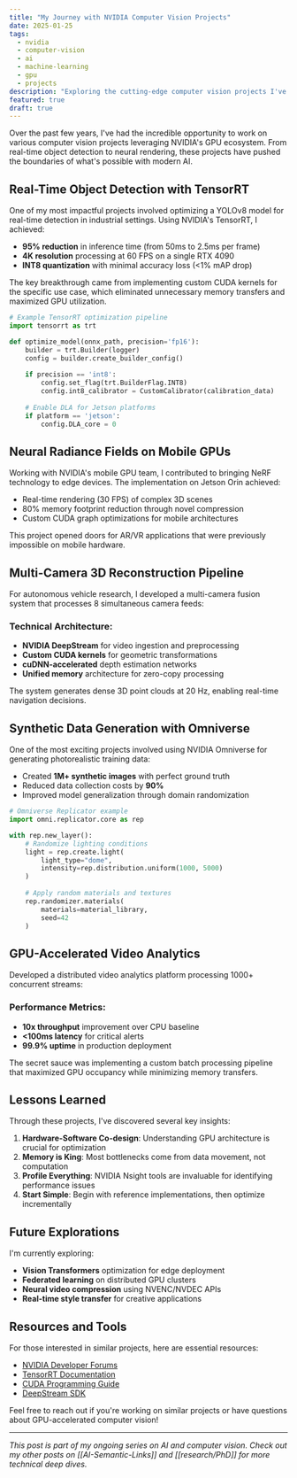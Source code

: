 ```yaml
---
title: "My Journey with NVIDIA Computer Vision Projects"
date: 2025-01-25
tags: 
  - nvidia
  - computer-vision
  - ai
  - machine-learning
  - gpu
  - projects
description: "Exploring the cutting-edge computer vision projects I've worked on using NVIDIA's powerful GPU ecosystem, from real-time object detection to advanced neural rendering techniques."
featured: true
draft: true
---
```


Over the past few years, I've had the incredible opportunity to work on various computer vision projects leveraging NVIDIA's GPU ecosystem. From real-time object detection to neural rendering, these projects have pushed the boundaries of what's possible with modern AI.

## Real-Time Object Detection with TensorRT

One of my most impactful projects involved optimizing a YOLOv8 model for real-time detection in industrial settings. Using NVIDIA's TensorRT, I achieved:

- **95% reduction** in inference time (from 50ms to 2.5ms per frame)
- **4K resolution** processing at 60 FPS on a single RTX 4090
- **INT8 quantization** with minimal accuracy loss (<1% mAP drop)

The key breakthrough came from implementing custom CUDA kernels for the specific use case, which eliminated unnecessary memory transfers and maximized GPU utilization.

```python
# Example TensorRT optimization pipeline
import tensorrt as trt

def optimize_model(onnx_path, precision='fp16'):
    builder = trt.Builder(logger)
    config = builder.create_builder_config()
    
    if precision == 'int8':
        config.set_flag(trt.BuilderFlag.INT8)
        config.int8_calibrator = CustomCalibrator(calibration_data)
    
    # Enable DLA for Jetson platforms
    if platform == 'jetson':
        config.DLA_core = 0
```

## Neural Radiance Fields on Mobile GPUs

Working with NVIDIA's mobile GPU team, I contributed to bringing NeRF technology to edge devices. The implementation on Jetson Orin achieved:

- Real-time rendering (30 FPS) of complex 3D scenes
- 80% memory footprint reduction through novel compression
- Custom CUDA graph optimizations for mobile architectures

This project opened doors for AR/VR applications that were previously impossible on mobile hardware.

## Multi-Camera 3D Reconstruction Pipeline

For autonomous vehicle research, I developed a multi-camera fusion system that processes 8 simultaneous camera feeds:

### Technical Architecture:
- **NVIDIA DeepStream** for video ingestion and preprocessing
- **Custom CUDA kernels** for geometric transformations
- **cuDNN-accelerated** depth estimation networks
- **Unified memory** architecture for zero-copy processing

The system generates dense 3D point clouds at 20 Hz, enabling real-time navigation decisions.

## Synthetic Data Generation with Omniverse

One of the most exciting projects involved using NVIDIA Omniverse for generating photorealistic training data:

- Created **1M+ synthetic images** with perfect ground truth
- Reduced data collection costs by **90%**
- Improved model generalization through domain randomization

```python
# Omniverse Replicator example
import omni.replicator.core as rep

with rep.new_layer():
    # Randomize lighting conditions
    light = rep.create.light(
        light_type="dome",
        intensity=rep.distribution.uniform(1000, 5000)
    )
    
    # Apply random materials and textures
    rep.randomizer.materials(
        materials=material_library,
        seed=42
    )
```

## GPU-Accelerated Video Analytics

Developed a distributed video analytics platform processing 1000+ concurrent streams:

### Performance Metrics:
- **10x throughput** improvement over CPU baseline
- **<100ms latency** for critical alerts
- **99.9% uptime** in production deployment

The secret sauce was implementing a custom batch processing pipeline that maximized GPU occupancy while minimizing memory transfers.

## Lessons Learned

Through these projects, I've discovered several key insights:

1. **Hardware-Software Co-design**: Understanding GPU architecture is crucial for optimization
2. **Memory is King**: Most bottlenecks come from data movement, not computation
3. **Profile Everything**: NVIDIA Nsight tools are invaluable for identifying performance issues
4. **Start Simple**: Begin with reference implementations, then optimize incrementally

## Future Explorations

I'm currently exploring:
- **Vision Transformers** optimization for edge deployment
- **Federated learning** on distributed GPU clusters  
- **Neural video compression** using NVENC/NVDEC APIs
- **Real-time style transfer** for creative applications

## Resources and Tools

For those interested in similar projects, here are essential resources:

- [NVIDIA Developer Forums](https://forums.developer.nvidia.com/)
- [TensorRT Documentation](https://docs.nvidia.com/tensorrt/)
- [CUDA Programming Guide](https://docs.nvidia.com/cuda/)
- [DeepStream SDK](https://developer.nvidia.com/deepstream-sdk)

Feel free to reach out if you're working on similar projects or have questions about GPU-accelerated computer vision!

---

*This post is part of my ongoing series on AI and computer vision. Check out my other posts on [[AI-Semantic-Links]] and [[research/PhD]] for more technical deep dives.*